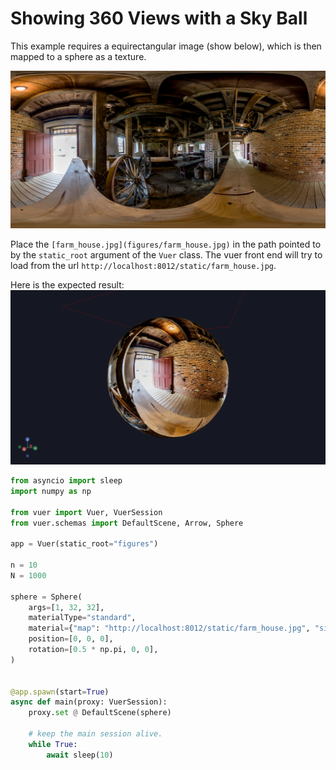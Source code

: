 
# Showing 360 Views with a Sky Ball

This example requires a equirectangular image (show below), which is then
mapped to a sphere as a texture. 

![equirectangular image](figures/farm_house.jpg)

Place the `[farm_house.jpg](figures/farm_house.jpg)` in the path pointed to
by the `static_root` argument of the `Vuer` class. The vuer front end will
try to load from the url `http://localhost:8012/static/farm_house.jpg`.

Here is the expected result:
![marker light](figures/17_sky_ball.png)

```python
from asyncio import sleep
import numpy as np

from vuer import Vuer, VuerSession
from vuer.schemas import DefaultScene, Arrow, Sphere

app = Vuer(static_root="figures")

n = 10
N = 1000

sphere = Sphere(
    args=[1, 32, 32],
    materialType="standard",
    material={"map": "http://localhost:8012/static/farm_house.jpg", "side": 1},
    position=[0, 0, 0],
    rotation=[0.5 * np.pi, 0, 0],
)


@app.spawn(start=True)
async def main(proxy: VuerSession):
    proxy.set @ DefaultScene(sphere)

    # keep the main session alive.
    while True:
        await sleep(10)
```
